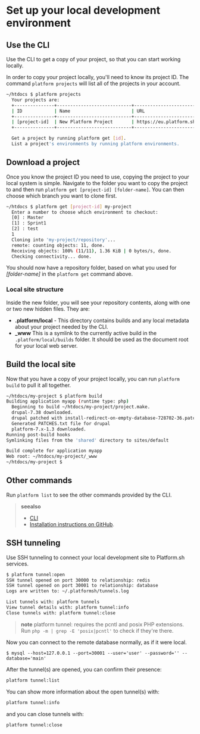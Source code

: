 # Set up your local development environment

## Use the CLI

Use the CLI to get a copy of your project, so that you can start working
locally.

In order to copy your project locally, you'll need to know its project
ID. The command `platform projects` will list all of the projects in
your account.

```bash
~/htdocs $ platform projects
  Your projects are:
  +---------------+----------------------------+------------------------------------------------+
  | ID            | Name                       | URL                                            |
  +---------------+----------------------------+------------------------------------------------+
  | [project-id]  | New Platform Project       | https://eu.platform.sh/#/projects/[project-id] |
  +---------------+----------------------------+------------------------------------------------+

  Get a project by running platform get [id].
  List a project's environments by running platform environments.
```

## Download a project

Once you know the project ID you need to use, copying the project to
your local system is simple. Navigate to the folder you want to copy the
project to and then run `platform get [project-id] [folder-name]`. You
can then choose which branch you want to clone first.

```bash
~/htdocs $ platform get [project-id] my-project
  Enter a number to choose which environment to checkout:
  [0] : Master
  [1] : Sprint1
  [2] : test
  1
  Cloning into 'my-project/repository'...
  remote: counting objects: 11, done.
  Receiving objects: 100% (11/11), 1.36 KiB | 0 bytes/s, done.
  Checking connectivity... done.
```

You should now have a repository folder, based on what you used for
*[folder-name]* in the `platform get` command above.

### Local site structure

Inside the new folder, you will see your repository contents, along with one or
two new hidden files. They are:

* **.platform/local** - This directory contains builds and any local metadata about your project needed by the CLI.
* **_www** This is a symlink to the currently active build in the `.platform/local/builds` folder. It should be used as the document root for your local web server.

## Build the local site

Now that you have a copy of your project locally, you can run
`platform build` to pull it all together.

```bash
~/htdocs/my-project $ platform build
Building application myapp (runtime type: php)
  Beginning to build ~/htdocs/my-project/project.make.
  drupal-7.38 downloaded.
  drupal patched with install-redirect-on-empty-database-728702-36.patch.
  Generated PATCHES.txt file for drupal
  platform-7.x-1.3 downloaded.
Running post-build hooks
Symlinking files from the 'shared' directory to sites/default

Build complete for application myapp
Web root: ~/htdocs/my-project/_www
~/htdocs/my-project $
```

## Other commands

Run `platform list` to see the other commands provided by the CLI.

> **seealso**
>
> * [CLI](../overview/cli)
> * [Installation instructions on GitHub](https://github.com/platformsh/platformsh-cli/blob/master/README.md).

## SSH tunneling

Use SSH tunneling to connect your local development site to Platform.sh
services.

```bash
$ platform tunnel:open
SSH tunnel opened on port 30000 to relationship: redis
SSH tunnel opened on port 30001 to relationship: database
Logs are written to: ~/.platformsh/tunnels.log

List tunnels with: platform tunnels
View tunnel details with: platform tunnel:info
Close tunnels with: platform tunnel:close
```

> **note**
> platform tunnel: requires the pcntl and posix PHP extensions. Run `php -m | grep -E 'posix|pcntl'` to check if they're there.

Now you can connect to the remote database normally, as if it were
local.

```
$ mysql --host=127.0.0.1 --port=30001 --user='user' --password='' --database='main'
```

After the tunnel(s) are opened, you can confirm their presence:

```bash
platform tunnel:list
```

You can show more information about the open tunnel(s) with:

```bash
platform tunnel:info
```

and you can close tunnels with:

```bash
platform tunnel:close
```
